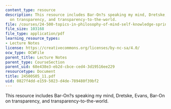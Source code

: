 ```yaml
---
content_type: resource
description: This resource includes Bar-On?s speaking my mind, Dretske, Evans, Bar-On
  on transparency, and transparency-to-the-world.
file: /courses/24-500-topics-in-philosophy-of-mind-self-knowledge-spring-2005/0827f4dde1595023d4de789480f39bf2_24500S05_11.pdf
file_size: 103168
file_type: application/pdf
learning_resource_types:
- Lecture Notes
license: https://creativecommons.org/licenses/by-nc-sa/4.0/
ocw_type: OCWFile
parent_title: Lecture Notes
parent_type: CourseSection
parent_uid: 68e438e3-eb2d-cbce-ced4-3d19516ee229
resourcetype: Document
title: 24500S05_11.pdf
uid: 0827f4dd-e159-5023-d4de-789480f39bf2
---
```

This resource includes Bar-On?s speaking my mind, Dretske, Evans, Bar-On on transparency, and transparency-to-the-world.
